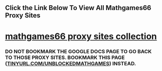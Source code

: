 ## Click the Link Below To View All Mathgames66 Proxy Sites
# [mathgames66 proxy sites collection](https://docs.google.com/document/d/1Lb69MYpQo2AMXuaEIA3891mchR_pnwQiktrEYTFHTOQ/edit?usp=sharing)
### DO NOT BOOKMARK THE GOOGLE DOCS PAGE TO GO BACK TO THOSE PROXY SITES. BOOKMARK THIS PAGE ([TINYURL.COM/UNBLOCKEDMATHGAMES](HTTP://TINYURL.COM/UNBLOCKEDMATHGAMES)) INSTEAD.
